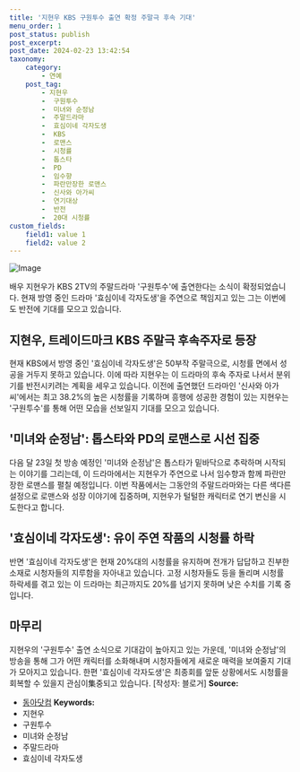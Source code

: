 ```yaml
---
title: '지현우 KBS 구원투수 출연 확정 주말극 후속 기대'
menu_order: 1
post_status: publish
post_excerpt: 
post_date: 2024-02-23 13:42:54
taxonomy:
    category:
        - 연예
    post_tag:
        - 지현우
        -  구원투수
        -  미녀와 순정남
        -  주말드라마
        -  효심이네 각자도생
        -  KBS
        -  로맨스
        -  시청률
        -  톱스타
        -  PD
        -  임수향
        -  파란만장한 로맨스
        -  신사와 아가씨
        -  연기대상
        -  반전
        -  20대 시청률
custom_fields:
    field1: value 1
    field2: value 2
---
```


![Image](https://mimgnews.pstatic.net/image/382/2024/02/23/0001108434_001_20240223063112898.jpg?type=w540)

배우 지현우가 KBS 2TV의 주말드라마 '구원투수'에 출연한다는 소식이 확정되었습니다. 현재 방영 중인 드라마 '효심이네 각자도생'을 주연으로 책임지고 있는 그는 이번에도 반전에 기대를 모으고 있습니다.
## 지현우, 트레이드마크 KBS 주말극 후속주자로 등장
현재 KBS에서 방영 중인 '효심이네 각자도생'은 50부작 주말극으로, 시청률 면에서 성공을 거두지 못하고 있습니다. 이에 따라 지현우는 이 드라마의 후속 주자로 나서서 분위기를 반전시키려는 계획을 세우고 있습니다. 
이전에 출연했던 드라마인 '신사와 아가씨'에서는 최고 38.2%의 높은 시청률을 기록하며 흥행에 성공한 경험이 있는 지현우는 '구원투수'를 통해 어떤 모습을 선보일지 기대를 모으고 있습니다.
## '미녀와 순정남': 톱스타와 PD의 로맨스로 시선 집중
다음 달 23일 첫 방송 예정인 '미녀와 순정남'은 톱스타가 밑바닥으로 추락하며 시작되는 이야기를 그리는데, 이 드라마에서는 지현우가 주연으로 나서 임수향과 함께 파란만장한 로맨스를 펼칠 예정입니다.
이번 작품에서는 그동안의 주말드라마와는 다른 색다른 설정으로 로맨스와 성장 이야기에 집중하며, 지현우가 털털한 캐릭터로 연기 변신을 시도한다고 합니다.
## '효심이네 각자도생': 유이 주연 작품의 시청률 하락
반면 '효심이네 각자도생'은 현재 20%대의 시청률을 유지하며 전개가 답답하고 진부한 소재로 시청자들의 지루함을 자아내고 있습니다. 
고정 시청자들도 등을 돌리며 시청률 하락세를 겪고 있는 이 드라마는 최근까지도 20%를 넘기지 못하며 낮은 수치를 기록 중입니다.
## 마무리
지현우의 '구원투수' 출연 소식으로 기대감이 높아지고 있는 가운데, '미녀와 순정남'의 방송을 통해 그가 어떤 캐릭터를 소화해내며 시청자들에게 새로운 매력을 보여줄지 기대가 모아지고 있습니다. 한편 '효심이네 각자도생'은 최종회를 앞둔 상황에서도 시청률을 회복할 수 있을지 관심이集중되고 있습니다.
[작성자: 블로거]
**Source:** 
- [동아닷컴](https://www.donga.com/)
**Keywords:** 
- 지현우
- 구원투수
- 미녀와 순정남
- 주말드라마
- 효심이네 각자도생
